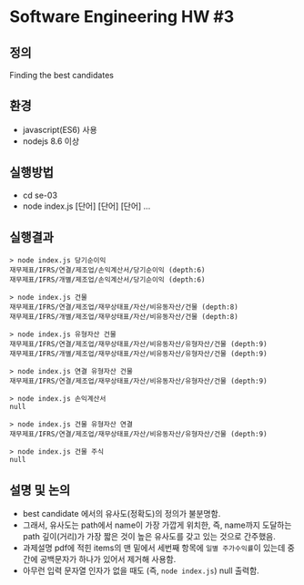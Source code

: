 # Software Engineering HW #3

## 정의
Finding the best candidates

## 환경
- javascript(ES6) 사용
- nodejs 8.6 이상

## 실행방법
- cd se-03
- node index.js [단어] [단어] [단어] ...

## 실행결과
```
> node index.js 당기순이익
재무제표/IFRS/연결/제조업/손익계산서/당기순이익 (depth:6)
재무제표/IFRS/개별/제조업/손익계산서/당기순이익 (depth:6)

> node index.js 건물
재무제표/IFRS/연결/제조업/재무상태표/자산/비유동자산/건물 (depth:8)
재무제표/IFRS/개별/제조업/재무상태표/자산/비유동자산/건물 (depth:8)

> node index.js 유형자산 건물
재무제표/IFRS/연결/제조업/재무상태표/자산/비유동자산/유형자산/건물 (depth:9)
재무제표/IFRS/개별/제조업/재무상태표/자산/비유동자산/유형자산/건물 (depth:9)

> node index.js 연결 유형자산 건물
재무제표/IFRS/연결/제조업/재무상태표/자산/비유동자산/유형자산/건물 (depth:9)

> node index.js 손익계산서
null

> node index.js 건물 유형자산 연결
재무제표/IFRS/연결/제조업/재무상태표/자산/비유동자산/유형자산/건물 (depth:9)

> node index.js 건물 주식
null
```

## 설명 및 논의
- best candidate 에서의 유사도(정확도)의 정의가 불분명함.
- 그래서, 유사도는 path에서 name이 가장 가깝게 위치한, 즉, name까지 도달하는 path 깊이(거리)가 가장 짧은 것이 높은 유사도를 갖고 있는 것으로 간주했음.
- 과제설명 pdf에 적힌 items의 맨 밑에서 세번째 항목에 `일별 주가수익률`이 있는데 중간에 공백문자가 하나가 있어서 제거해 사용함.
- 아무런 입력 문자열 인자가 없을 때도 (즉, `node index.js`) null 출력함.

